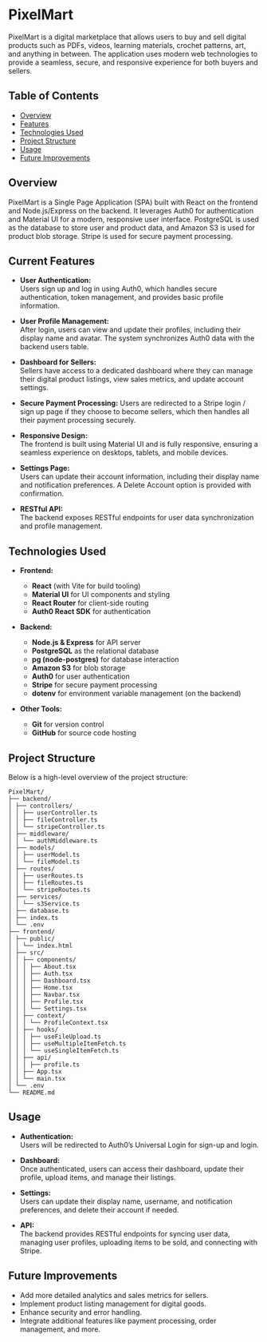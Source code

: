 # PixelMart

PixelMart is a digital marketplace that allows users to buy and sell digital products such as PDFs, videos, learning materials, crochet patterns, art, and anything in between. The application uses modern web technologies to provide a seamless, secure, and responsive experience for both buyers and sellers.

## Table of Contents

- [Overview](#overview)
- [Features](#features)
- [Technologies Used](#technologies-used)
- [Project Structure](#project-structure)
- [Usage](#usage)
- [Future Improvements](#future-improvements)

## Overview

PixelMart is a Single Page Application (SPA) built with React on the frontend and Node.js/Express on the backend. It leverages Auth0 for authentication and Material UI for a modern, responsive user interface. PostgreSQL is used as the database to store user and product data, and Amazon S3 is used for product blob storage. Stripe is used for secure payment processing.

## Current Features

- **User Authentication:**  
  Users sign up and log in using Auth0, which handles secure authentication, token management, and provides basic profile information.

- **User Profile Management:**  
  After login, users can view and update their profiles, including their display name and avatar. The system synchronizes Auth0 data with the backend users table.

- **Dashboard for Sellers:**  
  Sellers have access to a dedicated dashboard where they can manage their digital product listings, view sales metrics, and update account settings.

- **Secure Payment Processing:**
  Users are redirected to a Stripe login / sign up page if they choose to become sellers, which then handles all their payment processing securely.

- **Responsive Design:**  
  The frontend is built using Material UI and is fully responsive, ensuring a seamless experience on desktops, tablets, and mobile devices.

- **Settings Page:**  
  Users can update their account information, including their display name and notification preferences. A Delete Account option is provided with confirmation.

- **RESTful API:**  
  The backend exposes RESTful endpoints for user data synchronization and profile management.

## Technologies Used

- **Frontend:**

  - **React** (with Vite for build tooling)
  - **Material UI** for UI components and styling
  - **React Router** for client-side routing
  - **Auth0 React SDK** for authentication

- **Backend:**

  - **Node.js & Express** for API server
  - **PostgreSQL** as the relational database
  - **pg (node-postgres)** for database interaction
  - **Amazon S3** for blob storage
  - **Auth0** for user authentication
  - **Stripe** for secure payment processing
  - **dotenv** for environment variable management (on the backend)

- **Other Tools:**
  - **Git** for version control
  - **GitHub** for source code hosting

## Project Structure

Below is a high-level overview of the project structure:

```
PixelMart/
├── backend/
│ ├── controllers/
│ │ ├── userController.ts
│ │ ├── fileController.ts
│ │ └── stripeController.ts
│ ├── middleware/
│ │ └── authMiddleware.ts
│ ├── models/
│ │ ├── userModel.ts
│ │ └── fileModel.ts
│ ├── routes/
│ │ ├── userRoutes.ts
│ │ ├── fileRoutes.ts
│ │ └── stripeRoutes.ts
│ ├── services/
│ │ └── s3Service.ts
│ ├── database.ts
│ ├── index.ts
│ └── .env
├── frontend/
│ ├── public/
│ │ └── index.html
│ ├── src/
│ │ ├── components/
│ │ │ ├── About.tsx
│ │ │ ├── Auth.tsx
│ │ │ ├── Dashboard.tsx
│ │ │ ├── Home.tsx
│ │ │ ├── Navbar.tsx
│ │ │ ├── Profile.tsx
│ │ │ └── Settings.tsx
│ │ ├── context/
│ │ │ └── ProfileContext.tsx
│ │ ├── hooks/
│ │ │ ├── useFileUpload.ts
│ │ │ ├── useMultipleItemFetch.ts
│ │ │ └── useSingleItemFetch.ts
│ │ ├── api/
│ │ │ ├── profile.ts
│ │ ├── App.tsx
│ │ └── main.tsx
│ └── .env
└── README.md
```

## Usage

- **Authentication:**  
  Users will be redirected to Auth0’s Universal Login for sign-up and login.

- **Dashboard:**  
  Once authenticated, users can access their dashboard, update their profile, upload items, and manage their listings.

- **Settings:**  
  Users can update their display name, username, and notification preferences, and delete their account if needed.

- **API:**  
  The backend provides RESTful endpoints for syncing user data, managing user profiles, uploading items to be sold, and connecting with Stripe.

## Future Improvements

- Add more detailed analytics and sales metrics for sellers.
- Implement product listing management for digital goods.
- Enhance security and error handling.
- Integrate additional features like payment processing, order management, and more.

